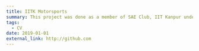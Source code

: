```yaml
---
title: IITK Motorsports
summary: This project was done as a member of SAE Club, IIT Kanpur under Dr. Santanu De, Mechanical Engineering.
tags:
  - CV
date: 2019-01-01
external_link: http://github.com
---
```

